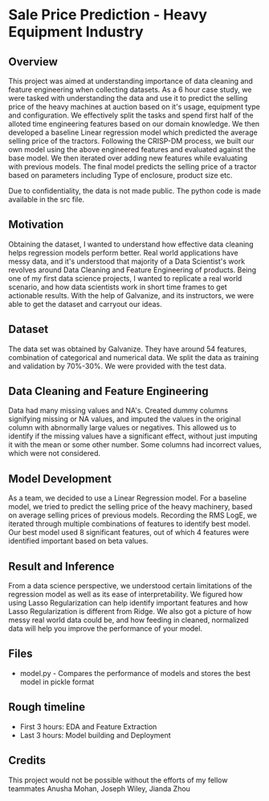 # Sale Price Prediction - Heavy Equipment Industry

## Overview
This project was aimed at understanding importance of data cleaning and feature engineering when collecting datasets. As a 6 hour case study, we were tasked with understanding the data and use it to predict the selling price of the heavy machines at auction based on it's usage, equipment type and configuration. We effectively split the tasks and spend first half of the alloted time engineering features based on our domain knowledge. We then developed a baseline Linear regression model which predicted the average selling price of the tractors. Following the CRISP-DM process, we built our own model using the above engineered features and evaluated against the base model. We then iterated over adding new features while evaluating with previous models. The final model predicts the selling price of a tractor based on parameters including Type of enclosure, product size etc. 

Due to confidentiality, the data is not made public. The python code is made available in the src file.

## Motivation
Obtaining the dataset, I wanted to understand how effective data cleaning helps regression models perform better. Real world applications have messy data, and it's understood that majority of a Data Scientist's work revolves around Data Cleaning and Feature Engineering of products. Being one of my first data science projects, I wanted to replicate a real world scenario, and how data scientists work in short time frames to get actionable results. With the help of Galvanize, and its instructors, we were able to get the dataset and carryout our ideas. 

## Dataset
The data set was obtained by Galvanize. They have around 54 features, combination of categorical and numerical data. We split the data as training and validation by 70%-30%. We were provided with the test data. 

## Data Cleaning and Feature Engineering
Data had many missing values and NA's. Created dummy columns signifying missing or NA values, and imputed the values in the original column with abnormally large values or negatives. This allowed us to identify if the missing values have a significant effect, without just imputing it with the mean or some other number. Some columns had incorrect values, which were not considered.

## Model Development
As a team, we decided to use a Linear Regression model. For a baseline model, we tried to predict the selling price of the heavy machinery, based on average selling prices of previous models. Recording the RMS LogE, we iterated through multiple combinations of features to identify best model. Our best model used 8 significant features, out of which 4 features were identified important based on beta values.

## Result and Inference
From a data science perspective, we understood certain limitations of the regression model as well as its ease of interpretability. We figured how using Lasso Regularization can help identify important features and how Lasso Regularization is different from Ridge. We also got a picture of how messy real world data could be, and how feeding in cleaned, normalized data will help you improve the performance of your model. 

## Files

* model.py - Compares the performance of models and stores the best model in pickle format

## Rough timeline 

* First 3 hours: EDA and Feature Extraction
* Last 3 hours: Model building and Deployment


## Credits
This project would not be possible without the efforts of my fellow teammates Anusha Mohan, Joseph Wiley, Jianda Zhou

